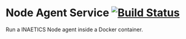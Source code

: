 Node Agent Service [![Build Status](https://travis-ci.org/INAETICS/node-agent-java.svg?branch=master)](https://travis-ci.org/INAETICS/node-agent-java)
==================

Run a INAETICS Node agent inside a Docker container.
